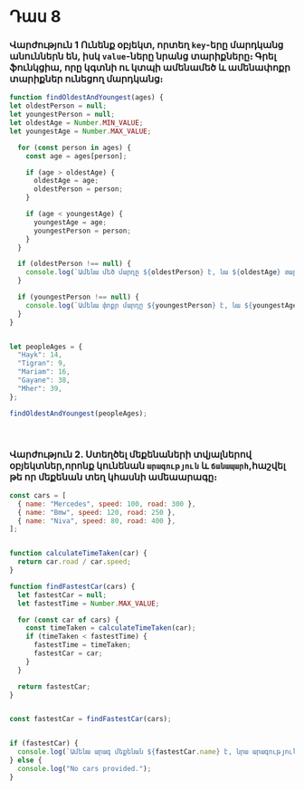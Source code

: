 # Դաս 8

### Վարժություն 1 Ունենք   օբյեկտ, որտեղ `key`-երը մարդկանց անուններն են, իսկ `value`-ները նրանց տարիքները։ Գրել ֆունկցիա, որը կգտնի ու կտպի ամենամեծ և ամենափոքր տարիքներ ունեցող մարդկանց։
```js
function findOldestAndYoungest(ages) {
let oldestPerson = null;
let youngestPerson = null;
let oldestAge = Number.MIN_VALUE;
let youngestAge = Number.MAX_VALUE;

  for (const person in ages) {
    const age = ages[person];

    if (age > oldestAge) {
      oldestAge = age;
      oldestPerson = person;
    }

    if (age < youngestAge) {
      youngestAge = age;
      youngestPerson = person;
    }
  }

  if (oldestPerson !== null) {
    console.log(`Ամենա մեծ մարդը ${oldestPerson} է, նա ${oldestAge} տարեկան է.`);
  }

  if (youngestPerson !== null) {
    console.log(`Ամենա փոքր մարդը ${youngestPerson} է, նա ${youngestAge} տարեկան է.`);
  }
}


let peopleAges = {
  "Hayk": 14,
  "Tigran": 9,
  "Mariam": 16,
  "Gayane": 38,
  "Mher": 39,
};

findOldestAndYoungest(peopleAges);

```

<br>


### Վարժություն 2. Ստեղծել մեքենաների տվյալներով օբյեկտներ,որոնք կունենան `արագություն` և `ճանապարհ`,հաշվել թե որ մեքենան տեղ կհասնի ամեաարագը։
```js
const cars = [
  { name: "Mercedes", speed: 100, road: 300 },
  { name: "Bmw", speed: 120, road: 250 },
  { name: "Niva", speed: 80, road: 400 },
];


function calculateTimeTaken(car) {
  return car.road / car.speed; 
}

function findFastestCar(cars) {
  let fastestCar = null;
  let fastestTime = Number.MAX_VALUE;

  for (const car of cars) {
    const timeTaken = calculateTimeTaken(car);
    if (timeTaken < fastestTime) {
      fastestTime = timeTaken;
      fastestCar = car;
    }
  }

  return fastestCar;
}


const fastestCar = findFastestCar(cars);


if (fastestCar) {
  console.log(`Ամենա արագ մեքենան ${fastestCar.name} է, նրա արագությունը  ${fastestCar.speed} km/h է.`);
} else {
  console.log("No cars provided.");
}

```